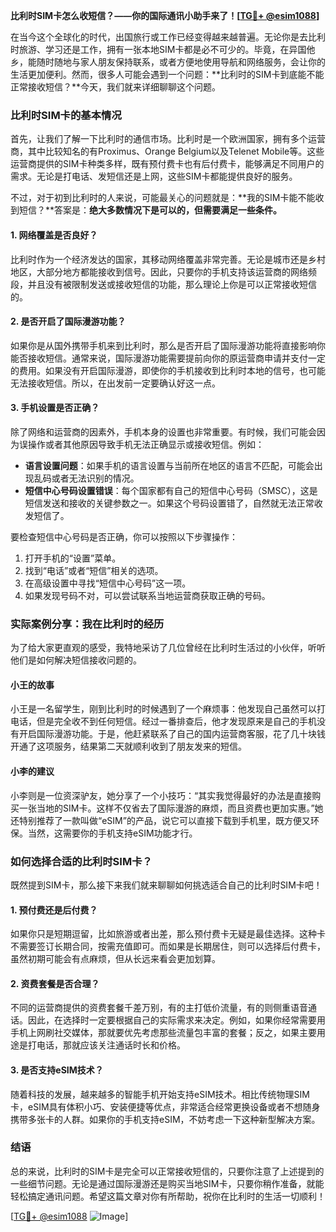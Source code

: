 **比利时SIM卡怎么收短信？——你的国际通讯小助手来了！[[TG💪+ @esim1088](https://t.me/s/esim1088)]**

在当今这个全球化的时代，出国旅行或工作已经变得越来越普遍。无论你是去比利时旅游、学习还是工作，拥有一张本地SIM卡都是必不可少的。毕竟，在异国他乡，能随时随地与家人朋友保持联系，或者方便地使用导航和网络服务，会让你的生活更加便利。然而，很多人可能会遇到一个问题：**比利时的SIM卡到底能不能正常接收短信？**今天，我们就来详细聊聊这个问题。

### 比利时SIM卡的基本情况

首先，让我们了解一下比利时的通信市场。比利时是一个欧洲国家，拥有多个运营商，其中比较知名的有Proximus、Orange Belgium以及Telenet Mobile等。这些运营商提供的SIM卡种类多样，既有预付费卡也有后付费卡，能够满足不同用户的需求。无论是打电话、发短信还是上网，这些SIM卡都能提供良好的服务。

不过，对于初到比利时的人来说，可能最关心的问题就是：**我的SIM卡能不能收到短信？**答案是：**绝大多数情况下是可以的，但需要满足一些条件。**

#### 1. 网络覆盖是否良好？
比利时作为一个经济发达的国家，其移动网络覆盖非常完善。无论是城市还是乡村地区，大部分地方都能接收到信号。因此，只要你的手机支持该运营商的网络频段，并且没有被限制发送或接收短信的功能，那么理论上你是可以正常接收短信的。

#### 2. 是否开启了国际漫游功能？
如果你是从国外携带手机来到比利时，那么是否开启了国际漫游功能将直接影响你能否接收短信。通常来说，国际漫游功能需要提前向你的原运营商申请并支付一定的费用。如果没有开启国际漫游，即使你的手机接收到比利时本地的信号，也可能无法接收短信。所以，在出发前一定要确认好这一点。

#### 3. 手机设置是否正确？
除了网络和运营商的因素外，手机本身的设置也非常重要。有时候，我们可能会因为误操作或者其他原因导致手机无法正确显示或接收短信。例如：
- **语言设置问题**：如果手机的语言设置与当前所在地区的语言不匹配，可能会出现乱码或者无法识别的情况。
- **短信中心号码设置错误**：每个国家都有自己的短信中心号码（SMSC），这是短信发送和接收的关键参数之一。如果这个号码设置错了，自然就无法正常收发短信了。
  
要检查短信中心号码是否正确，你可以按照以下步骤操作：
1. 打开手机的“设置”菜单。
2. 找到“电话”或者“短信”相关的选项。
3. 在高级设置中寻找“短信中心号码”这一项。
4. 如果发现号码不对，可以尝试联系当地运营商获取正确的号码。

### 实际案例分享：我在比利时的经历

为了给大家更直观的感受，我特地采访了几位曾经在比利时生活过的小伙伴，听听他们是如何解决短信接收问题的。

#### 小王的故事
小王是一名留学生，刚到比利时的时候遇到了一个麻烦事：他发现自己虽然可以打电话，但是完全收不到任何短信。经过一番排查后，他才发现原来是自己的手机没有开启国际漫游功能。于是，他赶紧联系了自己的国内运营商客服，花了几十块钱开通了这项服务，结果第二天就顺利收到了朋友发来的短信。

#### 小李的建议
小李则是一位资深驴友，她分享了一个小技巧：“其实我觉得最好的办法是直接购买一张当地的SIM卡。这样不仅省去了国际漫游的麻烦，而且资费也更加实惠。”她还特别推荐了一款叫做“eSIM”的产品，说它可以直接下载到手机里，既方便又环保。当然，这需要你的手机支持eSIM功能才行。

### 如何选择合适的比利时SIM卡？

既然提到SIM卡，那么接下来我们就来聊聊如何挑选适合自己的比利时SIM卡吧！

#### 1. 预付费还是后付费？
如果你只是短期逗留，比如旅游或者出差，那么预付费卡无疑是最佳选择。这种卡不需要签订长期合同，按需充值即可。而如果是长期居住，则可以选择后付费卡，虽然初期可能会有点麻烦，但从长远来看会更加划算。

#### 2. 资费套餐是否合理？
不同的运营商提供的资费套餐千差万别，有的主打低价流量，有的则侧重语音通话。因此，在选择时一定要根据自己的实际需求来决定。例如，如果你经常需要用手机上网刷社交媒体，那就要优先考虑那些流量包丰富的套餐；反之，如果主要用途是打电话，那就应该关注通话时长和价格。

#### 3. 是否支持eSIM技术？
随着科技的发展，越来越多的智能手机开始支持eSIM技术。相比传统物理SIM卡，eSIM具有体积小巧、安装便捷等优点，非常适合经常更换设备或者不想随身携带多张卡的人群。如果你的手机支持eSIM，不妨考虑一下这种新型解决方案。

### 结语

总的来说，比利时的SIM卡是完全可以正常接收短信的，只要你注意了上述提到的一些细节问题。无论是通过国际漫游还是购买当地SIM卡，只要你稍作准备，就能轻松搞定通讯问题。希望这篇文章对你有所帮助，祝你在比利时的生活一切顺利！

[[TG💪+ @esim1088](https://t.me/s/esim1088) ![Image](https://i.postimg.cc/4NQfJmqS/Snipaste-2025-05-13-00-14-12.png)]